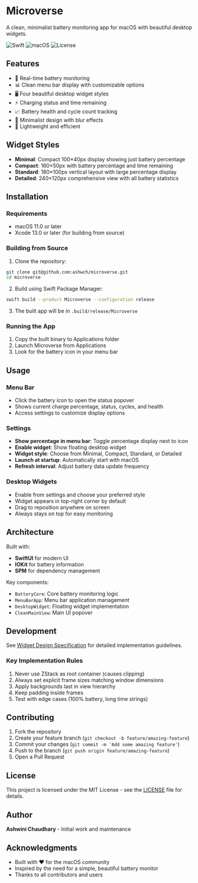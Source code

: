 # Microverse

A clean, minimalist battery monitoring app for macOS with beautiful desktop widgets.

![Swift](https://img.shields.io/badge/Swift-5.5+-orange.svg)
![macOS](https://img.shields.io/badge/macOS-11.0+-blue.svg)
![License](https://img.shields.io/badge/license-MIT-green.svg)

## Features

- 🔋 Real-time battery monitoring
- 📊 Clean menu bar display with customizable options
- 🖥️ Four beautiful desktop widget styles
- ⚡ Charging status and time remaining
- 📈 Battery health and cycle count tracking
- 🎨 Minimalist design with blur effects
- 🚀 Lightweight and efficient

## Widget Styles

- **Minimal**: Compact 100×40px display showing just battery percentage
- **Compact**: 160×50px with battery percentage and time remaining
- **Standard**: 180×100px vertical layout with large percentage display
- **Detailed**: 240×120px comprehensive view with all battery statistics

## Installation

### Requirements
- macOS 11.0 or later
- Xcode 13.0 or later (for building from source)

### Building from Source

1. Clone the repository:
```bash
git clone git@github.com:ashwch/microverse.git
cd microverse
```

2. Build using Swift Package Manager:
```bash
swift build --product Microverse --configuration release
```

3. The built app will be in `.build/release/Microverse`

### Running the App

1. Copy the built binary to Applications folder
2. Launch Microverse from Applications
3. Look for the battery icon in your menu bar

## Usage

### Menu Bar
- Click the battery icon to open the status popover
- Shows current charge percentage, status, cycles, and health
- Access settings to customize display options

### Settings
- **Show percentage in menu bar**: Toggle percentage display next to icon
- **Enable widget**: Show floating desktop widget
- **Widget style**: Choose from Minimal, Compact, Standard, or Detailed
- **Launch at startup**: Automatically start with macOS
- **Refresh interval**: Adjust battery data update frequency

### Desktop Widgets
- Enable from settings and choose your preferred style
- Widget appears in top-right corner by default
- Drag to reposition anywhere on screen
- Always stays on top for easy monitoring

## Architecture

Built with:
- **SwiftUI** for modern UI
- **IOKit** for battery information
- **SPM** for dependency management

Key components:
- `BatteryCore`: Core battery monitoring logic
- `MenuBarApp`: Menu bar application management
- `DesktopWidget`: Floating widget implementation
- `CleanMainView`: Main UI popover

## Development

See [Widget Design Specification](docs/WidgetDesignSpec.md) for detailed implementation guidelines.

### Key Implementation Rules
1. Never use ZStack as root container (causes clipping)
2. Always set explicit frame sizes matching window dimensions
3. Apply backgrounds last in view hierarchy
4. Keep padding inside frames
5. Test with edge cases (100% battery, long time strings)

## Contributing

1. Fork the repository
2. Create your feature branch (`git checkout -b feature/amazing-feature`)
3. Commit your changes (`git commit -m 'Add some amazing feature'`)
4. Push to the branch (`git push origin feature/amazing-feature`)
5. Open a Pull Request

## License

This project is licensed under the MIT License - see the [LICENSE](LICENSE) file for details.

## Author

**Ashwini Chaudhary** - Initial work and maintenance

## Acknowledgments

- Built with ❤️ for the macOS community
- Inspired by the need for a simple, beautiful battery monitor
- Thanks to all contributors and users